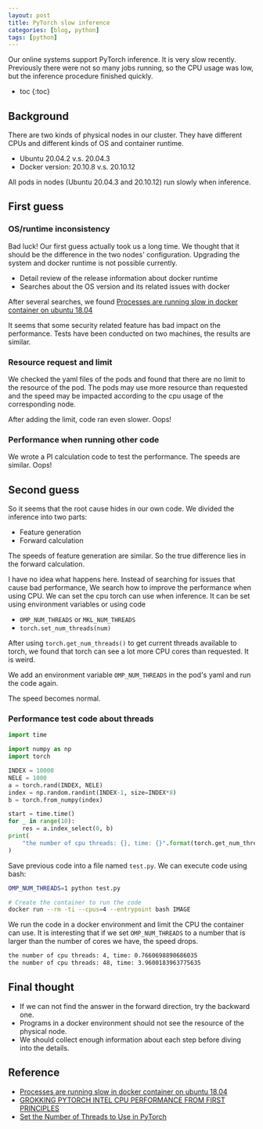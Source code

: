 ```yaml
---
layout: post
title: PyTorch slow inference
categories: [blog, python]
tags: [python]
---
```


Our online systems support PyTorch inference. It is very slow recently.
Previously there were not so many jobs running, so the CPU usage was low,
but the inference procedure finished quickly.

+ toc
{:toc}


## Background

There are two kinds of physical nodes in our cluster. They have different CPUs
and different kinds of OS and container runtime.

+ Ubuntu 20.04.2 v.s. 20.04.3
+ Docker version: 20.10.8 v.s. 20.10.12

All pods in nodes (Ubuntu 20.04.3 and 20.10.12) run slowly when inference.

## First guess

### OS/runtime inconsistency

Bad luck! Our first guess actually took us a long time. We thought that it should
be the difference in the two nodes' configuration. Upgrading the system and docker
runtime is not possible currently.

+ Detail review of the release information about docker runtime
+ Searches about the OS version and its related issues with docker

After several searches, we found
[Processes are running slow in docker container on ubuntu 18.04](https://github.com/docker/for-linux/issues/738)

It seems that some security related feature has bad impact on the performance. Tests
have been conducted on two machines, the results are similar.

### Resource request and limit

We checked the yaml files of the pods and found that there are no limit to the
resource of the pod. The pods may use more resource than requested and the speed
may be impacted according to the cpu usage of the corresponding node.

After adding the limit, code ran even slower. Oops!

### Performance when running other code

We wrote a PI calculation code to test the performance. The speeds are similar. Oops!

## Second guess

So it seems that the root cause hides in our own code.
We divided the inference into two parts:

+ Feature generation
+ Forward calculation

The speeds of feature generation are similar. So the true difference lies in the
forward calculation.

I have no idea what happens here. Instead of searching for issues that cause
bad performance, We search how to improve the performance when using CPU. We
can set the cpu torch can use when inference. It can be set using environment
variables or using code
+ `OMP_NUM_THREADS` or `MKL_NUM_THREADS`
+ `torch.set_num_threads(num)`

After using `torch.get_num_threads()` to get current threads available to torch,
we found that torch can see a lot more CPU cores than requested. It is weird.

We add an environment variable `OMP_NUM_THREADS` in the pod's yaml and run the
code again.

The speed becomes normal.

### Performance test code about threads

```python
import time

import numpy as np
import torch

INDEX = 10000
NELE = 1000
a = torch.rand(INDEX, NELE)
index = np.random.randint(INDEX-1, size=INDEX*8)
b = torch.from_numpy(index)

start = time.time()
for _ in range(10):
    res = a.index_select(0, b)
print(
    "the number of cpu threads: {}, time: {}".format(torch.get_num_threads(), time.time()-start)
)
```

Save previous code into a file named `test.py`. We can execute code using bash:

```bash
OMP_NUM_THREADS=1 python test.py

# Create the container to run the code
docker run --rm -ti --cpus=4 --entrypoint bash IMAGE
```

We run the code in a docker environment and limit the CPU the container can use.
It is interesting that if we set `OMP_NUM_THREADS` to a number that is larger than
the number of cores we have, the speed drops.

```bash
the number of cpu threads: 4, time: 0.7660698890686035
the number of cpu threads: 48, time: 3.9600183963775635
```

## Final thought

+ If we can not find the answer in the forward direction, try the backward one.
+ Programs in a docker environment should not see the resource of the physical node.
+ We should collect enough information about each step before diving into the details.

## Reference

+ [Processes are running slow in docker container on ubuntu 18.04](https://github.com/docker/for-linux/issues/738)
+ [GROKKING PYTORCH INTEL CPU PERFORMANCE FROM FIRST PRINCIPLES](https://pytorch.org/tutorials/intermediate/torchserve_with_ipex.html)
+ [Set the Number of Threads to Use in PyTorch](https://jdhao.github.io/2020/07/06/pytorch_set_num_threads/)

